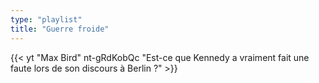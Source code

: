 ```yaml
---
type: "playlist"
title: "Guerre froide"
---
```


{{< yt "Max Bird" nt-gRdKobQc "Est-ce que Kennedy a vraiment fait une faute lors de son discours à Berlin ?"  >}}